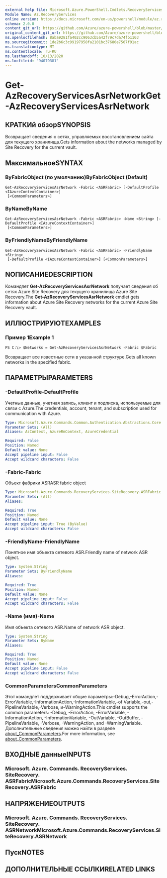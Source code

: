 ```yaml
---
external help file: Microsoft.Azure.PowerShell.Cmdlets.RecoveryServices.SiteRecovery.dll-Help.xml
Module Name: Az.RecoveryServices
online version: https://docs.microsoft.com/en-us/powershell/module/az.recoveryservices/get-azrecoveryservicesasrnetwork
schema: 2.0.0
content_git_url: https://github.com/Azure/azure-powershell/blob/master/src/RecoveryServices/RecoveryServices/help/Get-AzRecoveryServicesAsrNetwork.md
original_content_git_url: https://github.com/Azure/azure-powershell/blob/master/src/RecoveryServices/RecoveryServices/help/Get-AzRecoveryServicesAsrNetwork.md
ms.openlocfilehash: 8aba9281fa402cc9063cb5a42f79c7da74fb1103
ms.sourcegitcommit: 1de2b6c3c99197958fa2101bc37680e7507f91ac
ms.translationtype: MT
ms.contentlocale: ru-RU
ms.lasthandoff: 10/13/2020
ms.locfileid: "94079381"
---
```

# <span data-ttu-id="b94af-101">Get-AzRecoveryServicesAsrNetwork</span><span class="sxs-lookup"><span data-stu-id="b94af-101">Get-AzRecoveryServicesAsrNetwork</span></span>

## <span data-ttu-id="b94af-102">КРАТКИй обзор</span><span class="sxs-lookup"><span data-stu-id="b94af-102">SYNOPSIS</span></span>
<span data-ttu-id="b94af-103">Возвращает сведения о сетях, управляемых восстановлением сайта для текущего хранилища.</span><span class="sxs-lookup"><span data-stu-id="b94af-103">Gets information about the networks managed by Site Recovery for the current vault.</span></span>

## <span data-ttu-id="b94af-104">Максимальное</span><span class="sxs-lookup"><span data-stu-id="b94af-104">SYNTAX</span></span>

### <span data-ttu-id="b94af-105">ByFabricObject (по умолчанию)</span><span class="sxs-lookup"><span data-stu-id="b94af-105">ByFabricObject (Default)</span></span>
```
Get-AzRecoveryServicesAsrNetwork -Fabric <ASRFabric> [-DefaultProfile <IAzureContextContainer>]
 [<CommonParameters>]
```

### <span data-ttu-id="b94af-106">ByName</span><span class="sxs-lookup"><span data-stu-id="b94af-106">ByName</span></span>
```
Get-AzRecoveryServicesAsrNetwork -Fabric <ASRFabric> -Name <String> [-DefaultProfile <IAzureContextContainer>]
 [<CommonParameters>]
```

### <span data-ttu-id="b94af-107">ByFriendlyName</span><span class="sxs-lookup"><span data-stu-id="b94af-107">ByFriendlyName</span></span>
```
Get-AzRecoveryServicesAsrNetwork -Fabric <ASRFabric> -FriendlyName <String>
 [-DefaultProfile <IAzureContextContainer>] [<CommonParameters>]
```

## <span data-ttu-id="b94af-108">NОПИСАНИЕ</span><span class="sxs-lookup"><span data-stu-id="b94af-108">DESCRIPTION</span></span>
<span data-ttu-id="b94af-109">Командлет **Get-AzRecoveryServicesAsrNetwork** получает сведения об сетях Azure Site Recovery для текущего хранилища Azure Site Recovery.</span><span class="sxs-lookup"><span data-stu-id="b94af-109">The **Get-AzRecoveryServicesAsrNetwork** cmdlet gets information about Azure Site Recovery networks for the current Azure Site Recovery vault.</span></span>

## <span data-ttu-id="b94af-110">ИЛЛЮСТРИРУЮТ</span><span class="sxs-lookup"><span data-stu-id="b94af-110">EXAMPLES</span></span>

### <span data-ttu-id="b94af-111">Пример 1</span><span class="sxs-lookup"><span data-stu-id="b94af-111">Example 1</span></span>
```
PS C:\> $Networks = Get-AzRecoveryServicesAsrNetwork -Fabric $Fabric
```

<span data-ttu-id="b94af-112">Возвращает все известные сети в указанной структуре.</span><span class="sxs-lookup"><span data-stu-id="b94af-112">Gets all known networks in the specified fabric.</span></span>

## <span data-ttu-id="b94af-113">ПАРАМЕТРЫ</span><span class="sxs-lookup"><span data-stu-id="b94af-113">PARAMETERS</span></span>

### <span data-ttu-id="b94af-114">-DefaultProfile</span><span class="sxs-lookup"><span data-stu-id="b94af-114">-DefaultProfile</span></span>
<span data-ttu-id="b94af-115">Учетные данные, учетная запись, клиент и подписка, используемые для связи с Azure.</span><span class="sxs-lookup"><span data-stu-id="b94af-115">The credentials, account, tenant, and subscription used for communication with Azure.</span></span>


```yaml
Type: Microsoft.Azure.Commands.Common.Authentication.Abstractions.Core.IAzureContextContainer
Parameter Sets: (All)
Aliases: AzContext, AzureRmContext, AzureCredential

Required: False
Position: Named
Default value: None
Accept pipeline input: False
Accept wildcard characters: False
```

### <span data-ttu-id="b94af-116">-Fabric</span><span class="sxs-lookup"><span data-stu-id="b94af-116">-Fabric</span></span>
<span data-ttu-id="b94af-117">Объект фабрики ASR</span><span class="sxs-lookup"><span data-stu-id="b94af-117">ASR fabric object</span></span>

```yaml
Type: Microsoft.Azure.Commands.RecoveryServices.SiteRecovery.ASRFabric
Parameter Sets: (All)
Aliases:

Required: True
Position: Named
Default value: None
Accept pipeline input: True (ByValue)
Accept wildcard characters: False
```

### <span data-ttu-id="b94af-118">-FriendlyName</span><span class="sxs-lookup"><span data-stu-id="b94af-118">-FriendlyName</span></span>
<span data-ttu-id="b94af-119">Понятное имя объекта сетевого ASR.</span><span class="sxs-lookup"><span data-stu-id="b94af-119">Friendly name of network ASR object.</span></span>

```yaml
Type: System.String
Parameter Sets: ByFriendlyName
Aliases:

Required: True
Position: Named
Default value: None
Accept pipeline input: False
Accept wildcard characters: False
```

### <span data-ttu-id="b94af-120">-Name (имя)</span><span class="sxs-lookup"><span data-stu-id="b94af-120">-Name</span></span>
<span data-ttu-id="b94af-121">Имя объекта сетевого ASR.</span><span class="sxs-lookup"><span data-stu-id="b94af-121">Name of network ASR object.</span></span>

```yaml
Type: System.String
Parameter Sets: ByName
Aliases:

Required: True
Position: Named
Default value: None
Accept pipeline input: False
Accept wildcard characters: False
```

### <span data-ttu-id="b94af-122">CommonParameters</span><span class="sxs-lookup"><span data-stu-id="b94af-122">CommonParameters</span></span>
<span data-ttu-id="b94af-123">Этот командлет поддерживает общие параметры:-Debug,-ErrorAction,-ErrorVariable,-InformationAction,-InformationVariable,-of Variable,-out,-PipelineVariable,-Verbose, и-WarningAction.</span><span class="sxs-lookup"><span data-stu-id="b94af-123">This cmdlet supports the common parameters: -Debug, -ErrorAction, -ErrorVariable, -InformationAction, -InformationVariable, -OutVariable, -OutBuffer, -PipelineVariable, -Verbose, -WarningAction, and -WarningVariable.</span></span> <span data-ttu-id="b94af-124">Дополнительные сведения можно найти в разделе [about_CommonParameters](http://go.microsoft.com/fwlink/?LinkID=113216).</span><span class="sxs-lookup"><span data-stu-id="b94af-124">For more information, see [about_CommonParameters](http://go.microsoft.com/fwlink/?LinkID=113216).</span></span>

## <span data-ttu-id="b94af-125">ВХОДНЫЕ данные</span><span class="sxs-lookup"><span data-stu-id="b94af-125">INPUTS</span></span>

### <span data-ttu-id="b94af-126">Microsoft. Azure. Commands. RecoveryServices. SiteRecovery. ASRFabric</span><span class="sxs-lookup"><span data-stu-id="b94af-126">Microsoft.Azure.Commands.RecoveryServices.SiteRecovery.ASRFabric</span></span>

## <span data-ttu-id="b94af-127">НАПРЯЖЕНИЕ</span><span class="sxs-lookup"><span data-stu-id="b94af-127">OUTPUTS</span></span>

### <span data-ttu-id="b94af-128">Microsoft. Azure. Commands. RecoveryServices. SiteRecovery. ASRNetwork</span><span class="sxs-lookup"><span data-stu-id="b94af-128">Microsoft.Azure.Commands.RecoveryServices.SiteRecovery.ASRNetwork</span></span>

## <span data-ttu-id="b94af-129">Пуск</span><span class="sxs-lookup"><span data-stu-id="b94af-129">NOTES</span></span>

## <span data-ttu-id="b94af-130">ДОПОЛНИТЕЛЬНЫЕ ССЫЛКИ</span><span class="sxs-lookup"><span data-stu-id="b94af-130">RELATED LINKS</span></span>
